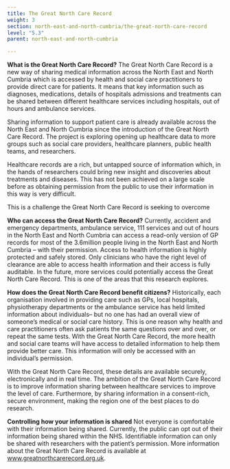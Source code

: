 ```yaml
---
title: The Great North Care Record
weight: 3
section: north-east-and-north-cumbria/the-great-north-care-record
level: "5.3"
parent: north-east-and-north-cumbria

---
```


**What is the Great North Care Record?** 
The Great North Care Record is a new way of sharing medical information across the North East and North Cumbria which is accessed by health and social care practitioners to provide direct care for patients. It means that key information such as diagnoses, medications, details of hospitals admissions and treatments can be shared between different healthcare services including hospitals, out of hours and ambulance services.

Sharing information to support patient care is already available across the North East and North Cumbria since the introduction of the Great North Care Record. The project is exploring opening up healthcare data to more groups such as social care providers, healthcare planners, public health teams, and researchers. 

Healthcare records are a rich, but untapped source of information which, in the hands of researchers could bring new insight and discoveries about treatments and diseases. This has not been achieved on a large scale before as obtaining permission from the public to use their information in this way is very difficult. 

This is a challenge the Great North Care Record is seeking to overcome

**Who can access the Great North Care Record?** 
Currently, accident and emergency departments, ambulance service, 111 services and out of hours in the North East and North Cumbria can access a read-only version of GP records for most of the 3.6million people living in the North East and North Cumbria – with their permission. Access to health information is highly protected and safely stored. Only clinicians who have the right level of clearance are able to access health information and their access is fully auditable. 
In the future, more services could potentially access the Great North Care Record. This is one of the areas that this research explores. 
 
**How does the Great North Care Record benefit citizens?**
Historically, each organisation involved in providing care such as GPs, local hospitals, physiotherapy departments or the ambulance service has held limited information about individuals– but no one has had an overall view of someone’s medical or social care history. This is one reason why health and care practitioners often ask patients the same questions over and over, or repeat the same tests. 
With the Great North Care Record, the more health and social care teams will have access to detailed information to help them provide better care. This information will only be accessed with an individual’s permission. 

With the Great North Care Record, these details are available securely, electronically and in real time. 
The ambition of the Great North Care Record is to improve information sharing between healthcare services to improve the level of care. Furthermore, by sharing information in a consent-rich, secure environment, making the region one of the best places to do research.

**Controlling how your information is shared** 
Not everyone is comfortable with their information being shared. Currently, the public can opt out of their information being shared within the NHS.  Identifiable information can only be shared with researchers with the patient’s permission. More information about the Great North Care Record is available at www.greatnorthcarerecord.org.uk.  
